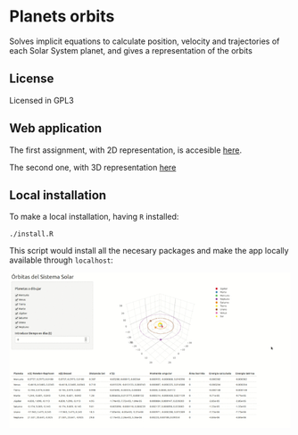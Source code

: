 # Planets orbits
Solves implicit equations to calculate position, velocity and trajectories of each Solar System planet, and gives a representation of the orbits

## License
Licensed in GPL3

## Web application
The first assignment, with 2D representation, is accesible [here](https://ncordon.shinyapps.io/planets). 

The second one, with 3D representation [here](https://ncordon.shinyapps.io/planets-v2)

## Local installation
To make a local installation, having `R` installed:

~~~
./install.R
~~~

This script would install all the necesary packages and make the app locally available through `localhost`:

![](./planets.gif)
